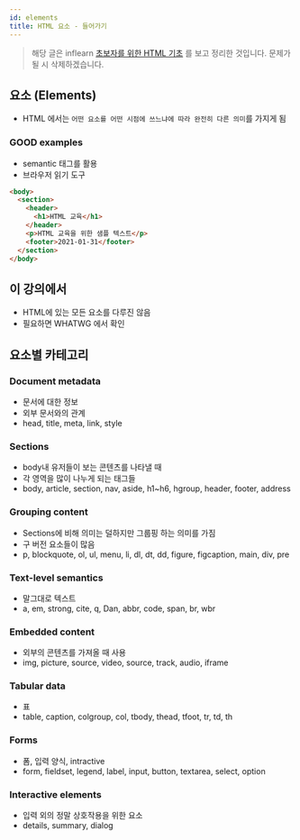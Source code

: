 ```yaml
---
id: elements
title: HTML 요소 - 들어가기
---
```


> 해당 글은 inflearn [초보자를 위한 HTML 기초](https://www.inflearn.com/course/html-%ED%91%9C%EC%A4%80-%EA%B8%B0%EC%B4%88/) 를 보고 정리한 것입니다.
> 문제가 될 시 삭제하겠습니다.

## 요소 (Elements)

- HTML 에서는 `어떤 요소를 어떤 시점에 쓰느냐에 따라 완전히 다른 의미`를 가지게 됨

### GOOD examples

- semantic 태그를 활용
- 브라우저 읽기 도구

```html
<body>
  <section>
    <header>
      <h1>HTML 교육</h1>
    </header>
    <p>HTML 교육을 위한 샘플 텍스트</p>
    <footer>2021-01-31</footer>
  </section>
</body>
```

## 이 강의에서

- HTML에 있는 모든 요소를 다루진 않음
- 필요하면 WHATWG 에서 확인

## 요소별 카테고리

### Document metadata

- 문서에 대한 정보
- 외부 문서와의 관계
- head, title, meta, link, style

### Sections

- body내 유저들이 보는 콘텐츠를 나타낼 때
- 각 영역을 많이 나누게 되는 태그들
- body, article, section, nav, aside, h1~h6, hgroup, header, footer, address

### Grouping content

- Sections에 비해 의미는 덜하지만 그룹핑 하는 의미를 가짐
- 구 버전 요소들이 많음
- p, blockquote, ol, ul, menu, li, dl, dt, dd, figure, figcaption, main, div, pre

### Text-level semantics

- 말그대로 텍스트
- a, em, strong, cite, q, Dan, abbr, code, span, br, wbr

### Embedded content

- 외부의 콘텐츠를 가져올 때 사용
- img, picture, source, video, source, track, audio, iframe

### Tabular data

- 표
- table, caption, colgroup, col, tbody, thead, tfoot, tr, td, th

### Forms

- 폼, 입력 양식, intractive
- form, fieldset, legend, label, input, button, textarea, select, option

### Interactive elements

- 입력 외의 정말 상호작용을 위한 요소
- details, summary, dialog
